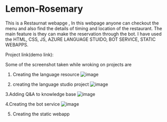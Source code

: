 # Lemon-Rosemary

This is a Restaurnat webapge , In this webpage anyone can checkout the menu and also find the details of timing and location of the restaurant. 
The main feature is they can make the reservation through the bot.
I have used the HTML, CSS, JS, AZURE LANGUAGE STUIDO, BOT SERVICE, STATIC WEBAPPS.

Project link(demo link): 

Some of the screenshot taken while wroking on projects are 

1. Creating the language resource 
![image](https://github.com/Dhanushyadav23/Lemon-Rosemary/assets/110958049/6b8ee10d-23ff-4e37-a459-46d16935700c)

2. creating the language studio project
![image](https://github.com/Dhanushyadav23/Lemon-Rosemary/assets/110958049/d3247e31-7897-4511-94d3-4b8577bbb85a)

3.Adding Q&A to knowledge base
![image](https://github.com/Dhanushyadav23/Lemon-Rosemary/assets/110958049/ec7efe60-08d1-4ce6-8c52-90c062cbd871)

4.Creating the bot service
![image](https://github.com/Dhanushyadav23/Lemon-Rosemary/assets/110958049/675107a8-2a0b-466f-bd9f-b73b0809298a)

5. Creating the static webapp

